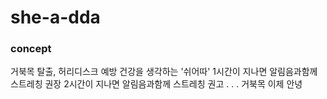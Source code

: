# she-a-dda

### concept

거북목 탈출, 허리디스크 예방 건강을 생각하는 '쉬어따'
1시간이 지나면 알림음과함께 스트레칭 권장
2시간이 지나면 알림음과함께 스트레칭 권고
.
.
.
거북목 이제 안녕

